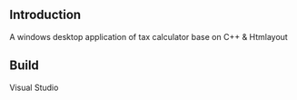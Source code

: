 Introduction
------------
A windows desktop application of tax calculator base on C++ &amp; Htmlayout

Build
------------
Visual Studio


